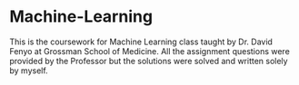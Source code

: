 # Machine-Learning

This is the coursework for Machine Learning class taught by Dr. David Fenyo at Grossman School of Medicine. All the assignment questions were provided by the Professor but the solutions were solved and written solely by myself.

